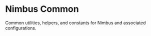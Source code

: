 # Nimbus Common

Common utilities, helpers, and constants for Nimbus and associated configurations.
